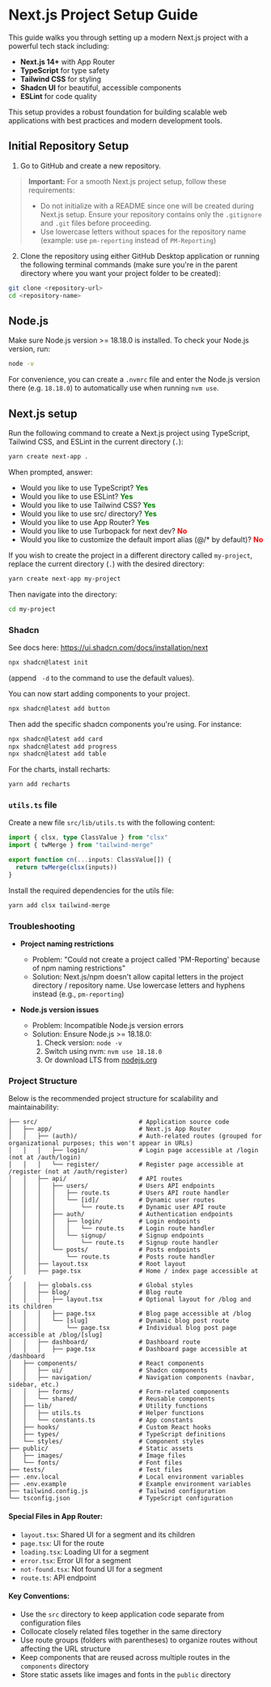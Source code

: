 # Next.js Project Setup Guide

This guide walks you through setting up a modern Next.js project with a powerful tech stack including:

- **Next.js 14+** with App Router
- **TypeScript** for type safety
- **Tailwind CSS** for styling
- **Shadcn UI** for beautiful, accessible components
- **ESLint** for code quality

This setup provides a robust foundation for building scalable web applications with best practices and modern development tools.

## Initial Repository Setup

1. Go to GitHub and create a new repository.

> **Important:** For a smooth Next.js project setup, follow these requirements:
> - Do not initialize with a README since one will be created during Next.js setup. Ensure your repository contains only the `.gitignore` and `.git` files before proceeding.
> - Use lowercase letters without spaces for the repository name (example: use `pm-reporting` instead of `PM-Reporting`)

2. Clone the repository using either GitHub Desktop application or running the following terminal commands (make sure you're in the parent directory where you want your project folder to be created):

```bash
git clone <repository-url>
cd <repository-name>
```

## Node.js

Make sure Node.js version >= 18.18.0 is installed. To check your Node.js version, run:

```bash
node -v
```

For convenience, you can create a `.nvmrc` file and enter the Node.js version there (e.g. `18.18.0`) to automatically use when running `nvm use`.

## Next.js setup

Run the following command to create a Next.js project using TypeScript, Tailwind CSS, and ESLint in the current directory (`.`):

```bash
yarn create next-app .
```

When prompted, answer:

- Would you like to use TypeScript? <span style="color: green">**Yes**</span>
- Would you like to use ESLint? <span style="color: green">**Yes**</span>
- Would you like to use Tailwind CSS? <span style="color: green">**Yes**</span>
- Would you like to use src/ directory? <span style="color: green">**Yes**</span>
- Would you like to use App Router? <span style="color: green">**Yes**</span>
- Would you like to use Turbopack for next dev? <span style="color: red">**No**</span>
- Would you like to customize the default import alias (@/* by default)? <span style="color: red">**No**</span>

If you wish to create the project in a different directory called `my-project`, replace the current directory (`.`) with the desired directory:

```bash
yarn create next-app my-project
```

Then navigate into the directory:

```bash
cd my-project
```

### Shadcn

See docs here: https://ui.shadcn.com/docs/installation/next

```bash
npx shadcn@latest init
```	

(append ` -d` to the command to use the default values).

You can now start adding components to your project.

```bash
npx shadcn@latest add button
```	

Then add the specific shadcn components you're using. For instance:

```bash
npx shadcn@latest add card
npx shadcn@latest add progress
npx shadcn@latest add table
```

For the charts, install recharts:

```bash
yarn add recharts
```


### `utils.ts` file

Create a new file `src/lib/utils.ts` with the following content:

```ts
import { clsx, type ClassValue } from "clsx"
import { twMerge } from "tailwind-merge"

export function cn(...inputs: ClassValue[]) {
  return twMerge(clsx(inputs))
}
```

Install the required dependencies for the utils file:

```bash
yarn add clsx tailwind-merge
```

### Troubleshooting

- **Project naming restrictions**
  - Problem: "Could not create a project called 'PM-Reporting' because of npm naming restrictions"
  - Solution: Next.js/npm doesn't allow capital letters in the project directory / repository name. Use lowercase letters and hyphens instead (e.g., `pm-reporting`)

- **Node.js version issues**
  - Problem: Incompatible Node.js version errors
  - Solution: Ensure Node.js >= 18.18.0:
    1. Check version: `node -v`
    2. Switch using nvm: `nvm use 18.18.0`
    3. Or download LTS from [nodejs.org](https://nodejs.org)

### Project Structure

Below is the recommended project structure for scalability and maintainability:

```
├── src/                            # Application source code
│   ├── app/                        # Next.js App Router
│   │   ├── (auth)/                 # Auth-related routes (grouped for organizational purposes; this won't appear in URLs)
│   │   │   ├── login/              # Login page accessible at /login (not at /auth/login)
│   │   │   └── register/           # Register page accessible at /register (not at /auth/register)
│   │   ├── api/                    # API routes
│   │   │   ├── users/              # Users API endpoints
│   │   │   │   ├── route.ts        # Users API route handler
│   │   │   │   └── [id]/           # Dynamic user routes
│   │   │   │       └── route.ts    # Dynamic user API route
│   │   │   ├── auth/               # Authentication endpoints
│   │   │   │   ├── login/          # Login endpoints
│   │   │   │   │   └── route.ts    # Login route handler
│   │   │   │   └── signup/         # Signup endpoints
│   │   │   │       └── route.ts    # Signup route handler
│   │   │   └── posts/              # Posts endpoints
│   │   │       └── route.ts        # Posts route handler
│   │   ├── layout.tsx              # Root layout
│   │   ├── page.tsx                # Home / index page accessible at /
│   │   ├── globals.css             # Global styles
│   │   ├── blog/                   # Blog route
│   │   │   ├── layout.tsx          # Optional layout for /blog and its children
│   │   │   ├── page.tsx            # Blog page accessible at /blog
│   │   │   └── [slug]              # Dynamic blog post route
│   │   │       └── page.tsx        # Individual blog post page accessible at /blog/[slug]
│   │   ├── dashboard/              # Dashboard route
│   │   │   ├── page.tsx            # Dashboard page accessible at /dashboard
│   ├── components/                 # React components
│   │   ├── ui/                     # Shadcn components
│   │   ├── navigation/             # Navigation components (navbar, sidebar, etc.)
│   │   ├── forms/                  # Form-related components
│   │   └── shared/                 # Reusable components
│   ├── lib/                        # Utility functions
│   │   ├── utils.ts                # Helper functions
│   │   └── constants.ts            # App constants
│   ├── hooks/                      # Custom React hooks
│   ├── types/                      # TypeScript definitions
│   └── styles/                     # Component styles
├── public/                         # Static assets
│   ├── images/                     # Image files
│   └── fonts/                      # Font files
├── tests/                          # Test files
├── .env.local                      # Local environment variables
├── .env.example                    # Example environment variables
├── tailwind.config.js              # Tailwind configuration
└── tsconfig.json                   # TypeScript configuration
```

#### Special Files in App Router:
- `layout.tsx`: Shared UI for a segment and its children
- `page.tsx`: UI for the route
- `loading.tsx`: Loading UI for a segment
- `error.tsx`: Error UI for a segment
- `not-found.tsx`: Not found UI for a segment
- `route.ts`: API endpoint

#### Key Conventions:
- Use the `src` directory to keep application code separate from configuration files
- Collocate closely related files together in the same directory
- Use route groups (folders with parentheses) to organize routes without affecting the URL structure
- Keep components that are reused across multiple routes in the `components` directory
- Store static assets like images and fonts in the `public` directory


